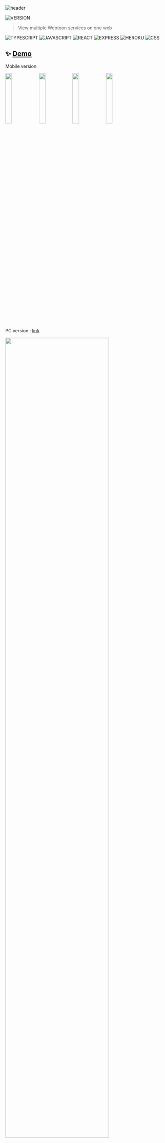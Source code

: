 ![header](https://capsule-render.vercel.app/api?type=rect&color=gradient&height=100&section=header&text=Webtoon%20Hub%20(mobile)&fontSize=30&fontAlign=73&fontAlignY=50)

![VERSION](https://img.shields.io/badge/version-0.6.1-blue.svg?cacheSeconds=2592000)

> View multiple Webtoon services on one web<br>

![TYPESCRIPT](https://img.shields.io/badge/Typescript-3178c6?style=flat-square&logo=typescript&logoColor=white) ![JAVASCRIPT](https://img.shields.io/badge/Javascript-F7DF1E?style=flat-square&logo=Javascript&logoColor=black) ![REACT](https://img.shields.io/badge/React-61DAFB?style=flat-square&logo=react&logoColor=black) ![EXPRESS](https://img.shields.io/badge/Express-4C4C4C?style=flat-square&logo=Express&logoColor=white) ![HEROKU](https://img.shields.io/badge/Heroku-430098?style=flat-square&logo=Heroku&logoColor=white) ![CSS](https://img.shields.io/badge/CSS3-1572B6?style=flat-square&logo=css3&logoColor=white)


## ✨ [Demo](https://hyeokjaelee.github.io/Webtoon-Hub-mobile/)
Mobile version

<img style ="display:inline" src = "https://user-images.githubusercontent.com/71566740/105576434-1f919e00-5db6-11eb-8e2a-58ef9095ef00.jpg" width="20%"> <img style ="display:inline" src = "https://user-images.githubusercontent.com/71566740/105576437-202a3480-5db6-11eb-8cc6-104e5582c6c8.jpg" width="20%"> <img style ="display:inline" src = "https://user-images.githubusercontent.com/71566740/105576435-202a3480-5db6-11eb-938e-893fa83c5f87.jpg" width="20%"> <img style ="display:inline" src = "https://user-images.githubusercontent.com/71566740/105576433-1dc7da80-5db6-11eb-809f-4272932ea398.jpg" width="20%">

PC version : [link](https://github.com/HyeokjaeLee/Toy-projects-API)

<img style ="display:inline" src = "https://user-images.githubusercontent.com/71566740/113356057-ab0e4900-937c-11eb-84c9-33d9941942c7.png" width="80%">

## Used

- React
- API
  - Code for creating api : [link](https://github.com/HyeokjaeLee/Toy-projects-API)
  - KAKAO Login API

## to-do

- [x] create project with typescript (ver 0.1.0)<br>
- [x] move from javascript to typescript (ver 0.2.0)<br>
- [x] clear up the typescript code (ver 0.3.0)<br>
- [x] ~~add fade-in animation (ver 0.3.0)~~<br>
- [x] add page index (ver 0.4.0)<br>
- [x] ~~clear up fade-in animation (ver 0.4.2)~~<br>
- [x] add login modal (ver 0.5.0)<br>
- [x] add Kakao login API (ver 0.5.0)<br>
- [ ] Improved rendering methods<br>
- [ ] Create pc version web<br>
- [ ] AI Webtoon Recommendation<br>
